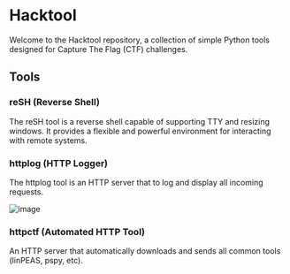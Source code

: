 # Hacktool

Welcome to the Hacktool repository, a collection of simple Python tools designed for Capture The Flag (CTF) challenges.

## Tools
### reSH (Reverse Shell)
The reSH tool is a reverse shell capable of supporting TTY and resizing windows. It provides a flexible and powerful environment for interacting with remote systems.

### httplog (HTTP Logger)
The httplog tool is an HTTP server that to log and display all incoming requests.

![image](https://github.com/sawyerf/hacktool/assets/22857002/39ca507d-e4cd-4714-acec-7f0ed106a7d7)

### httpctf (Automated HTTP Tool)
An HTTP server that automatically downloads and sends all common tools (linPEAS, pspy, etc).

